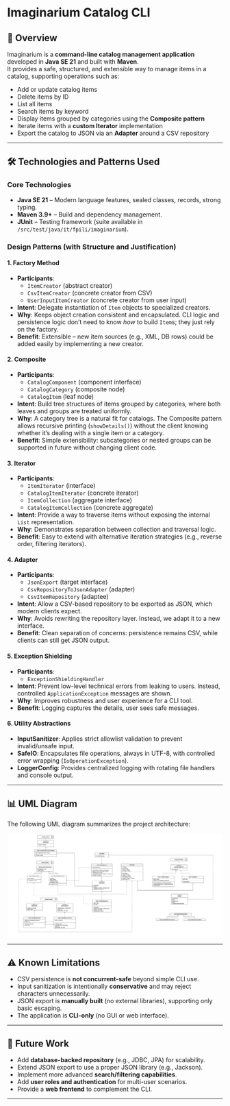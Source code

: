 # Imaginarium Catalog CLI

## 📖 Overview
Imaginarium is a **command-line catalog management application** developed in **Java SE 21** and built with **Maven**.  
It provides a safe, structured, and extensible way to manage items in a catalog, supporting operations such as:

- Add or update catalog items
- Delete items by ID
- List all items
- Search items by keyword
- Display items grouped by categories using the **Composite pattern**
- Iterate items with a **custom Iterator** implementation
- Export the catalog to JSON via an **Adapter** around a CSV repository

---

## 🛠️ Technologies and Patterns Used

### Core Technologies
- **Java SE 21** – Modern language features, sealed classes, records, strong typing.
- **Maven 3.9+** – Build and dependency management.
- **JUnit** – Testing framework (suite available in `/src/test/java/it/fpili/imaginarium`).

### Design Patterns (with Structure and Justification)

#### 1. Factory Method
- **Participants**:
    - `ItemCreator` (abstract creator)
    - `CsvItemCreator` (concrete creator from CSV)
    - `UserInputItemCreator` (concrete creator from user input)
- **Intent**: Delegate instantiation of `Item` objects to specialized creators.
- **Why**: Keeps object creation consistent and encapsulated. CLI logic and persistence logic don’t need to know *how* to build `Item`s; they just rely on the factory.
- **Benefit**: Extensible – new item sources (e.g., XML, DB rows) could be added easily by implementing a new creator.

#### 2. Composite
- **Participants**:
    - `CatalogComponent` (component interface)
    - `CatalogCategory` (composite node)
    - `CatalogItem` (leaf node)
- **Intent**: Build tree structures of items grouped by categories, where both leaves and groups are treated uniformly.
- **Why**: A category tree is a natural fit for catalogs. The Composite pattern allows recursive printing (`showDetails()`) without the client knowing whether it’s dealing with a single item or a category.
- **Benefit**: Simple extensibility: subcategories or nested groups can be supported in future without changing client code.

#### 3. Iterator
- **Participants**:
    - `ItemIterator` (interface)
    - `CatalogItemIterator` (concrete iterator)
    - `ItemCollection` (aggregate interface)
    - `CatalogItemCollection` (concrete aggregate)
- **Intent**: Provide a way to traverse items without exposing the internal `List` representation.
- **Why**: Demonstrates separation between collection and traversal logic.
- **Benefit**: Easy to extend with alternative iteration strategies (e.g., reverse order, filtering iterators).

#### 4. Adapter
- **Participants**:
    - `JsonExport` (target interface)
    - `CsvRepositoryToJsonAdapter` (adapter)
    - `CsvItemRepository` (adaptee)
- **Intent**: Allow a CSV-based repository to be exported as JSON, which modern clients expect.
- **Why**: Avoids rewriting the repository layer. Instead, we adapt it to a new interface.
- **Benefit**: Clean separation of concerns: persistence remains CSV, while clients can still get JSON output.

#### 5. Exception Shielding
- **Participants**:
    - `ExceptionShieldingHandler`
- **Intent**: Prevent low-level technical errors from leaking to users. Instead, controlled `ApplicationException` messages are shown.
- **Why**: Improves robustness and user experience for a CLI tool.
- **Benefit**: Logging captures the details, user sees safe messages.

#### 6. Utility Abstractions
- **InputSanitizer**: Applies strict allowlist validation to prevent invalid/unsafe input.
- **SafeIO**: Encapsulates file operations, always in UTF-8, with controlled error wrapping (`IoOperationException`).
- **LoggerConfig**: Provides centralized logging with rotating file handlers and console output.

---

## 📊 UML Diagram
The following UML diagram summarizes the project architecture:

![Imaginarium UML Diagram](UML-Diagrams/ImaginariumUML.png)

---

## ⚠️ Known Limitations
- CSV persistence is **not concurrent-safe** beyond simple CLI use.
- Input sanitization is intentionally **conservative** and may reject characters unnecessarily.
- JSON export is **manually built** (no external libraries), supporting only basic escaping.
- The application is **CLI-only** (no GUI or web interface).

---

## 🔮 Future Work
- Add **database-backed repository** (e.g., JDBC, JPA) for scalability.
- Extend JSON export to use a proper JSON library (e.g., Jackson).
- Implement more advanced **search/filtering capabilities**.
- Add **user roles and authentication** for multi-user scenarios.
- Provide a **web frontend** to complement the CLI.

---